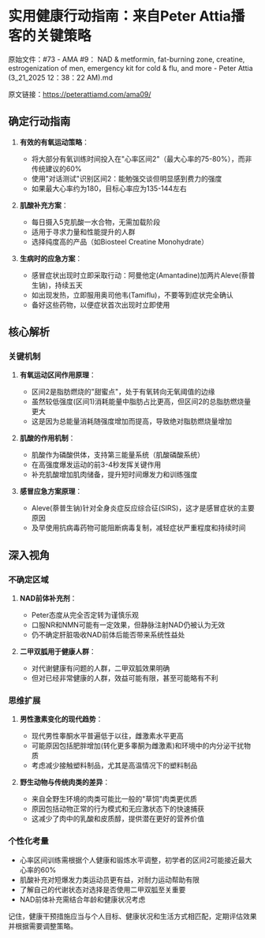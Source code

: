 # 实用健康行动指南：来自Peter Attia播客的关键策略

原始文件：#73 - AMA #9： NAD & metformin, fat-burning zone, creatine, estrogenization of men, emergency kit for cold & flu, and more - Peter Attia (3_21_2025 12：38：22 AM).md

原文链接：https://peterattiamd.com/ama09/

<YouTube videoId="EyoFUZwIotk" />

## 确定行动指南

1. **有效的有氧运动策略**：
   - 将大部分有氧训练时间投入在"心率区间2"（最大心率的75-80%），而非传统建议的60%
   - 使用"对话测试"识别区间2：能勉强交谈但明显感到费力的强度
   - 如果最大心率约为180，目标心率应为135-144左右

2. **肌酸补充方案**：
   - 每日摄入5克肌酸一水合物，无需加载阶段
   - 适用于寻求力量和性能提升的人群
   - 选择纯度高的产品（如Biosteel Creatine Monohydrate）

3. **生病时的应急方案**：
   - 感冒症状出现时立即采取行动：阿曼他定(Amantadine)加两片Aleve(萘普生钠)，持续五天
   - 如出现发热，立即服用奥司他韦(Tamiflu)，不要等到症状完全确认
   - 备好这些药物，以便症状首次出现时立即使用

## 核心解析

### 关键机制

1. **有氧运动区间作用原理**：
   - 区间2是脂肪燃烧的"甜蜜点"，处于有氧转向无氧阈值的边缘
   - 虽然较低强度(区间1)消耗能量中脂肪占比更高，但区间2的总脂肪燃烧量更大
   - 这是因为总能量消耗随强度增加而提高，导致绝对脂肪燃烧量增加

2. **肌酸的作用机制**：
   - 肌酸作为磷酸供体，支持第三能量系统（肌酸磷酸系统）
   - 在高强度爆发运动的前3-4秒发挥关键作用
   - 补充肌酸增加肌肉储备，提升短时间爆发力和训练强度

3. **感冒应急方案原理**：
   - Aleve(萘普生钠)针对全身炎症反应综合征(SIRS)，这才是感冒症状的主要原因
   - 及早使用抗病毒药物可能阻断病毒复制，减轻症状严重程度和持续时间

## 深入视角

### 不确定区域

1. **NAD前体补充剂**：
   - Peter态度从完全否定转为谨慎乐观
   - 口服NR和NMN可能有一定效果，但静脉注射NAD仍被认为无效
   - 仍不确定肝脏吸收NAD前体后能否带来系统性益处

2. **二甲双胍用于健康人群**：
   - 对代谢健康有问题的人群，二甲双胍效果明确
   - 但对已经非常健康的人群，效益可能有限，甚至可能略有不利

### 思维扩展

1. **男性激素变化的现代趋势**：
   - 现代男性睾酮水平普遍低于以往，雌激素水平更高
   - 可能原因包括肥胖增加(转化更多睾酮为雌激素)和环境中的内分泌干扰物质
   - 考虑减少接触塑料制品，尤其是高温情况下的塑料制品

2. **野生动物与传统肉类的差异**：
   - 来自全野生环境的肉类可能比一般的"草饲"肉类更优质
   - 原因包括动物正常的行为模式和无应激状态下的快速捕获
   - 这减少了肉中的乳酸和皮质醇，提供潜在更好的营养价值

### 个性化考量

- 心率区间训练需根据个人健康和锻炼水平调整，初学者的区间2可能接近最大心率的60%
- 肌酸补充对短爆发力类运动员更有益，对耐力运动帮助有限
- 了解自己的代谢状态对选择是否使用二甲双胍至关重要
- NAD前体补充需结合年龄和健康状况考虑

记住，健康干预措施应当与个人目标、健康状况和生活方式相匹配，定期评估效果并根据需要调整策略。
